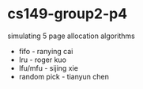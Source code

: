 # cs149-group2-p4
simulating 5 page allocation algorithms

* fifo - ranying cai
* lru - roger kuo
* lfu/mfu - sijing xie
* random pick - tianyun chen

